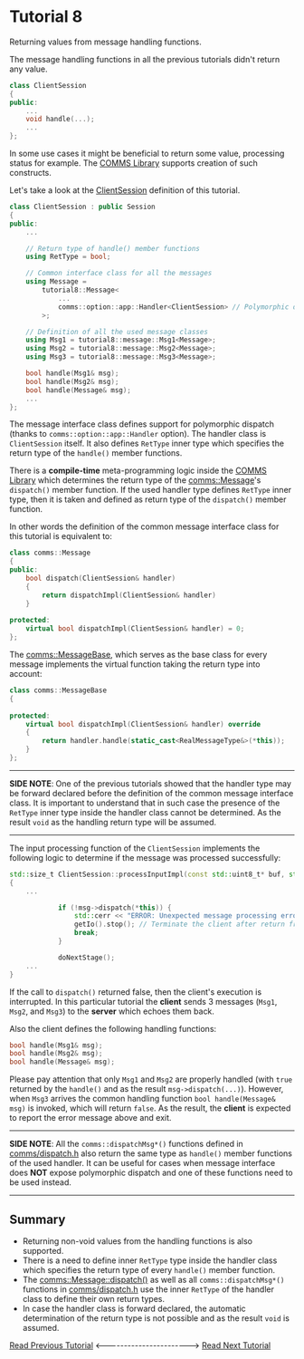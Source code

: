 # Tutorial 8
Returning values from message handling functions.

The message handling functions in all the previous tutorials didn't return any value.
```cpp
class ClientSession
{
public:
    ...
    void handle(...);
    ...
};
```

In some use cases it might be beneficial to return some value, processing status for example.
The [COMMS Library](https://github.com/commschamp/comms_champion#comms-library) supports creation
of such constructs.

Let's take a look at the [ClientSession](src/ClientSession.h) definition of this tutorial.
```cpp
class ClientSession : public Session
{
public:
    ...

    // Return type of handle() member functions
    using RetType = bool;

    // Common interface class for all the messages
    using Message =
        tutorial8::Message<
            ...
            comms::option::app::Handler<ClientSession> // Polymorphic dispatch
        >;

    // Definition of all the used message classes
    using Msg1 = tutorial8::message::Msg1<Message>;
    using Msg2 = tutorial8::message::Msg2<Message>;
    using Msg3 = tutorial8::message::Msg3<Message>;

    bool handle(Msg1& msg);
    bool handle(Msg2& msg);
    bool handle(Message& msg);
    ...
};
```
The message interface class defines support for polymorphic dispatch
(thanks to `comms::option::app::Handler` option). The handler class is 
`ClientSession` itself. It also defines `RetType` inner type which
specifies the return type of the `handle()` member functions. 

There is a **compile-time** meta-programming logic inside the
[COMMS Library](https://github.com/commschamp/comms_champion#comms-library) which
determines the return type of the 
[comms::Message](https://commschamp.github.io/comms_doc/classcomms_1_1Message.html)'s 
`dispatch()` member function. If the used handler type defines `RetType` inner type, then
it is taken and defined as return type of the `dispatch()` member function.

In other words the definition of the common message interface class for this tutorial is
equivalent to:
```cpp
class comms::Message
{
public:
    bool dispatch(ClientSession& handler)
    {
        return dispatchImpl(ClientSession& handler)
    }
    
protected:
    virtual bool dispatchImpl(ClientSession& handler) = 0;
};
```
The [comms::MessageBase](https://commschamp.github.io/comms_doc/classcomms_1_1MessageBase.html), 
which serves as the base class for every message implements the virtual function taking
the return type into account:
```cpp
class comms::MessageBase
{
    
protected:
    virtual bool dispatchImpl(ClientSession& handler) override
    {
        return handler.handle(static_cast<RealMessageType&>(*this));
    }
};
```

----

**SIDE NOTE**: One of the previous tutorials showed that the handler type may be 
forward declared before the definition of the common message interface class.
It is important to understand that in such case the presence of the `RetType` inner type
inside the handler class cannot be determined. As the result `void` as the
handling return type will be assumed.

---

The input processing function of the `ClientSession` implements the following logic to determine if the
message was processed successfully:
```cpp
std::size_t ClientSession::processInputImpl(const std::uint8_t* buf, std::size_t bufLen)
{
    ...

            if (!msg->dispatch(*this)) {
                std::cerr << "ERROR: Unexpected message processing error" << std::endl;
                getIo().stop(); // Terminate the client after return from the function
                break;
            }

            doNextStage();
    ...
}
```
If the call to `dispatch()` returned false, then the client's execution is interrupted.
In this particular tutorial the **client** sends 3 messages (`Msg1`, `Msg2`, and `Msg3`) 
to the **server** which echoes them back. 

Also the client defines the following handling functions:
```cpp
bool handle(Msg1& msg);
bool handle(Msg2& msg);
bool handle(Message& msg);
```
Please pay attention that only `Msg1` and `Msg2` are properly handled (with `true`
returned by the `handle()` and as the result `msg->dispatch(...)`). However, when `Msg3` arrives
the common handling function `bool handle(Message& msg)` is invoked, which will
return `false`. As the result, the **client** is expected to report the error message
above and exit.

----

**SIDE NOTE**: All the `comms::dispatchMsg*()` functions defined in
[comms/dispatch.h](https://commschamp.github.io/comms_doc/dispatch_8h.html) also
return the same type as `handle()` member functions of the used handler.
It can be useful for cases when message interface does **NOT** expose polymorphic dispatch and
one of these functions need to be used instead.

---

## Summary
- Returning non-void values from the handling functions is also supported.
- There is a need to define inner `RetType` type inside the handler class which specifies the return
  type of every `handle()` member function.
- The [comms::Message::dispatch()](https://commschamp.github.io/comms_doc/classcomms_1_1Message.html)
  as well as all `comms::dispatchMsg*()` functions in [comms/dispatch.h](https://commschamp.github.io/comms_doc/dispatch_8h.html)
  use the inner `RetType` of the handler class to define their own return types.
- In case the handler class is forward declared, the automatic determination of the return 
  type is not possible and as the result `void` is assumed.


[Read Previous Tutorial](../tutorial7) &lt;-----------------------&gt; [Read Next Tutorial](../tutorial9) 
